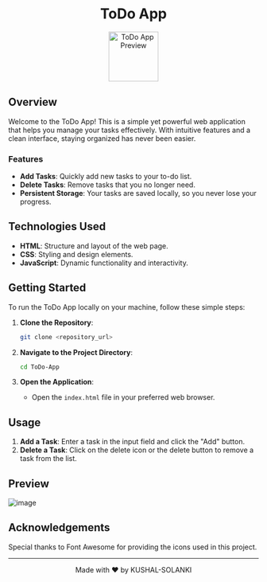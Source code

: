 <div align="center">
  <h1>ToDo App</h1>
  <img src="https://cdn-icons-png.flaticon.com/512/7692/7692809.png" alt="ToDo App Preview" width="100px">
</div>

## Overview
Welcome to the ToDo App! This is a simple yet powerful web application that helps you manage your tasks effectively. With intuitive features and a clean interface, staying organized has never been easier.

### Features
- **Add Tasks**: Quickly add new tasks to your to-do list.
- **Delete Tasks**: Remove tasks that you no longer need.
- **Persistent Storage**: Your tasks are saved locally, so you never lose your progress.

## Technologies Used
- **HTML**: Structure and layout of the web page.
- **CSS**: Styling and design elements.
- **JavaScript**: Dynamic functionality and interactivity.

## Getting Started
To run the ToDo App locally on your machine, follow these simple steps:

1. **Clone the Repository**: 
    ```bash
    git clone <repository_url>
    ```

2. **Navigate to the Project Directory**: 
    ```bash
    cd ToDo-App
    ```

3. **Open the Application**: 
    - Open the `index.html` file in your preferred web browser.

## Usage
1. **Add a Task**: Enter a task in the input field and click the "Add" button.
2. **Delete a Task**: Click on the delete icon or the delete button to remove a task from the list.

## Preview
![image](https://github.com/kushal-solanki/test/assets/114848773/21d31000-51cd-4d04-bbcf-fec1b10bec46)

## Acknowledgements
Special thanks to Font Awesome for providing the icons used in this project.

---

<p align="center">
  Made with ❤️ by KUSHAL-SOLANKI
</p>
